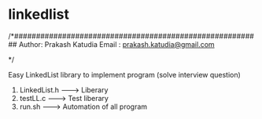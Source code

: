 # linkedlist



/*#########################################################
  Author: Prakash Katudia
  Email : prakash.katudia@gmail.com

*/


Easy LinkedList library to implement program (solve interview question)
1. LinkedList.h   ---> Liberary
2. testLL.c       ---> Test liberary
3. run.sh         ---> Automation of all program
